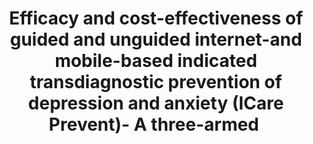 --- 
abstract: '' 
authors: 
 - Kweisel
 -  zarski
 -  T Berger
 -  T Krieger
 -  MP Schaub
 -  CT Moser
 -  ...
doi: '' 
featured: false 
publication: '*Internet interventions*, 59' 
publication_short: '' 
publishDate: '2019-01-01' 
title: 'Efficacy and cost-effectiveness of guided and unguided internet-and mobile-based indicated transdiagnostic prevention of depression and anxiety (ICare Prevent)- A three-armed ' 
url_code: '' 
url_dataset: '' 
url_pdf: '' 
url_poster: '' 
url_project: '' 
url_slides: '' 
url_source: '' 
url_video: '' 
---